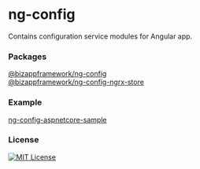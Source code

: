 ng-config
=====================

Contains configuration service modules for Angular app.

### Packages

[@bizappframework/ng-config](https://www.npmjs.com/package/@bizappframework/ng-config)  
[@bizappframework/ng-config-ngrx-store](https://www.npmjs.com/package/@bizappframework/ng-config-ngrx-store)

### Example

[ng-config-aspnetcore-sample](https://github.com/BizAppFramework/ng-config/tree/master/samples/ng-config-aspnetcore-sample)

### License

[![MIT License](https://img.shields.io/badge/license-MIT-blue.svg?style=flat)](/LICENSE)